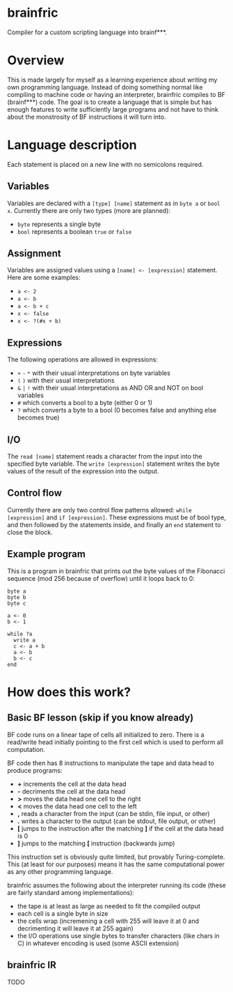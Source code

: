 # brainfric
Compiler for a custom scripting language into brainf***.

# Overview
This is made largely for myself as a learning experience about writing my own programming language.
Instead of doing something normal like compiling to machine code or having an interpreter, brainfric compiles to BF (brainf***) code.
The goal is to create a language that is simple but has enough features to write sufficiently large programs and not have to think about the monstrosity of BF instructions it will turn into.

# Language description
Each statement is placed on a new line with no semicolons required.

## Variables
Variables are declared with a `[type] [name]` statement as in `byte a` or `bool x`.
Currently there are only two types (more are planned):
* `byte` represents a single byte
* `bool` represents a boolean `true` or `false`

## Assignment
Variables are assigned values using a `[name] <- [expression]` statement.
Here are some examples:
* `a <- 2`
* `a <- b`
* `a <- b + c`
* `x <- false`
* `x <- ?(#x + b)`

## Expressions
The following operations are allowed in expressions:
* `+` `-` `*` with their usual interpretations on byte variables
* `(` `)` with their usual interpretations
* `&` `|` `!` with their usual interpretations as AND OR and NOT on bool variables
* `#` which converts a bool to a byte (either 0 or 1)
* `?` which converts a byte to a bool (0 becomes false and anything else becomes true)

## I/O
The `read [name]` statement reads a character from the input into the specified byte variable.
The `write [expression]` statement writes the byte values of the result of the expression into the output.

## Control flow
Currently there are only two control flow patterns allowed: `while [expression]` and `if [expression]`.
These expressions must be of bool type, and then followed by the statements inside, and finally an `end` statement to close the block.

## Example program
This is a program in brainfric that prints out the byte values of the Fibonacci sequence (mod 256 because of overflow) until it loops back to 0:
```
byte a
byte b
byte c

a <- 0
b <- 1

while ?a
  write a
  c <- a + b
  a <- b
  b <- c
end
```

# How does this work?

## Basic BF lesson (skip if you know already)
BF code runs on a linear tape of cells all initialized to zero.
There is a read/write head initially pointing to the first cell which is used to perform all computation.

BF code then has 8 instructions to manipulate the tape and data head to produce programs:
* **+** increments the cell at the data head
* **-** decriments the cell at the data head
* **>** moves the data head one cell to the right
* **<** moves the data head one cell to the left
* **,** reads a character from the input (can be stdin, file input, or other)
* **.** writes a character to the output (can be stdout, file output, or other)
* **[** jumps to the instruction after the matching **]** if the cell at the data head is 0
* **]** jumps to the matching **[** instruction (backwards jump)

This instruction set is obviously quite limited, but provably Turing-complete.
This (at least for our purposes) means it has the same computational power as any other programming language.

brainfric assumes the following about the interpreter running its code (these are fairly standard among implementations):
* the tape is at least as large as needed to fit the compiled output
* each cell is a single byte in size
* the cells wrap (incremening a cell with 255 will leave it at 0 and decrimenting it will leave it at 255 again)
* the I/O operations use single bytes to transfer characters (like chars in C) in whatever encoding is used (some ASCII extension)

## brainfric IR
TODO
